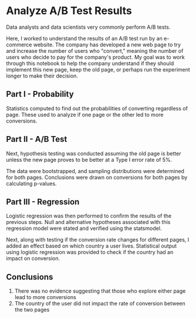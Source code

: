 # Analyze A/B Test Results

Data analysts and data scientists very commonly perform A/B tests. 

Here, I worked to understand the results of an A/B test run by an e-commerce website. The company has developed a new web page to try and increase the number of users who "convert," meaning the number of users who decide to pay for the company's product. My goal was to work through this notebook to help the company understand if they should implement this new page, keep the old page, or perhaps run the experiment longer to make their decision.

## Part I - Probability 

Statistics computed to find out the probabilities of converting regardless of page. These used to analyze if one page or the other led to more conversions.

## Part II - A/B Test 

Next, hypothesis testing was conducted assuming the old page is better unless the new page proves to be better at a Type I error rate of 5%. 

The data were bootstrapped, and sampling distributions were determined for both pages. Conclusions were drawn on conversions for both pages by calculating p-values.

## Part III - Regression

Logistic regression was then performed to confirm the results of the previous steps.  Null and alternative hypotheses associated with this regression model were stated and verified using the statsmodel. 

Next, along with testing if the conversion rate changes for different pages, I added an effect based on which country a user lives. Statistical output using logistic regression was provided to check if the country had an impact on conversion.


## Conclusions 

1) There was no evidence suggesting that those who explore either page lead to more conversions 
2) The country of the user did not impact the rate of conversion between the two pages
